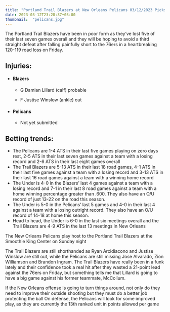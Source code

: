 ```yaml
---
title: "Portland Trail Blazers at New Orleans Pelicans 03/12/2023 Picks & Preview"
date: 2023-03-12T23:28:37+03:00
thumbnail:  "pelicans.jpg"
---
```


The Portland Trail Blazers have been in poor form as they’ve lost five of their last seven games overall and they will be hoping to avoid a third straight defeat after falling painfully short to the 76ers in a heartbreaking 120-119 road loss on Friday.<!--more-->
## Injuries:

  - #### Blazers

    - G Damian Lillard (calf) probable

    - F Justise Winslow (ankle) out

  - #### Pelicans

    - Not yet submitted

## Betting trends:

  - The Pelicans are 1-4 ATS in their last five games playing on zero days rest, 2-5 ATS in their last seven games against a team with a losing record and 2-6 ATS in their last eight games overall
  - The Trail Blazers are 5-13 ATS in their last 18 road games, 4-1 ATS in their last five games against a team with a losing record and 3-13 ATS in their last 16 road games against a team with a winning home record
  - The Under is 4-0 in the Blazers’ last 4 games against a team with a losing record and 7-1 in their last 8 road games against a team with a home winning percentage greater than .600. They also have an O/U record of just 13-22 on the road this season.
  - The Under is 5-0 in the Pelicans’ last 5 games and 4-0 in their last 4 against a team with a losing outright record. They also have an O/U record of 14-18 at home this season.
  - Head to head, the Under is 6-0 in the last six meetings overall and the Trail Blazers are 4-9 ATS in the last 13 meetings in New Orleans



The New Orleans Pelicans play host to the Portland Trail Blazers at the Smoothie King Center on Sunday night

The Trail Blazers are still shorthanded as Ryan Arcidiacono and Justise Winslow are still out, while the Pelicans are still missing Jose Alvarado, Zion Williamson and Brandon Ingram. The Trail Blazers have really been in a funk lately and their confidence took a real hit after they wasted a 21-point lead against the 76ers on Friday, but something tells me that Lillard is going to have a big game against his former teammate, McCollum.

If the New Orleans offense is going to turn things around, not only do they need to improve their outside shooting but they must do a better job protecting the ball
On defense, the Pelicans will look for some improved play, as they are currently the 13th ranked unit in points allowed per game
